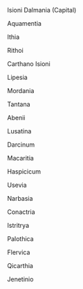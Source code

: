 Isioni Dalmania (Capital)

Aquamentia

Ithia

Rithoi

Carthano Isioni

Lipesia

Mordania

Tantana

Abenii

Lusatina

Darcinum

Macaritia

Haspicicum

Usevia

Narbasia

Conactria

Istritrya

Palothica

Flervica

Qicarthia

Jenetinio